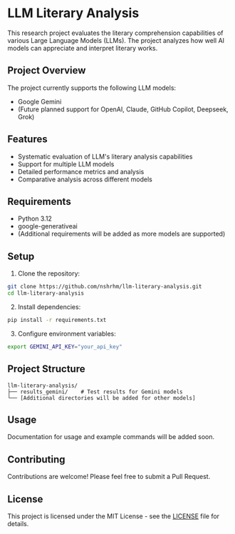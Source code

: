 # LLM Literary Analysis

This research project evaluates the literary comprehension capabilities of various Large Language Models (LLMs). The project analyzes how well AI models can appreciate and interpret literary works.

## Project Overview

The project currently supports the following LLM models:
- Google Gemini
- (Future planned support for OpenAI, Claude, GitHub Copilot, Deepseek, Grok)

## Features

- Systematic evaluation of LLM's literary analysis capabilities
- Support for multiple LLM models
- Detailed performance metrics and analysis
- Comparative analysis across different models

## Requirements

- Python 3.12
- google-generativeai
- (Additional requirements will be added as more models are supported)

## Setup

1. Clone the repository:
```bash
git clone https://github.com/nshrhm/llm-literary-analysis.git
cd llm-literary-analysis
```

2. Install dependencies:
```bash
pip install -r requirements.txt
```

3. Configure environment variables:
```bash
export GEMINI_API_KEY="your_api_key"
```

## Project Structure

```
llm-literary-analysis/
├── results_gemini/    # Test results for Gemini models
└── [Additional directories will be added for other models]
```

## Usage

Documentation for usage and example commands will be added soon.

## Contributing

Contributions are welcome! Please feel free to submit a Pull Request.

## License

This project is licensed under the MIT License - see the [LICENSE](LICENSE) file for details.
